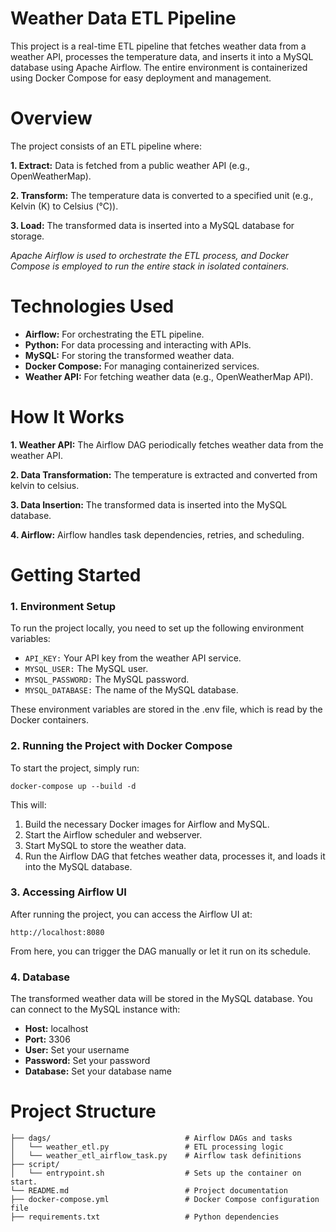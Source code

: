 # **Weather Data ETL Pipeline**
This project is a real-time ETL pipeline that fetches weather data from a weather API, processes the temperature data, and inserts it into a MySQL database using Apache Airflow. The entire environment is containerized using Docker Compose for easy deployment and management.

# Overview
The project consists of an ETL pipeline where:

**1. Extract:** Data is fetched from a public weather API (e.g., OpenWeatherMap).

**2. Transform:** The temperature data is converted to a specified unit (e.g., Kelvin (K) to Celsius (°C)).

**3. Load:** The transformed data is inserted into a MySQL database for storage.

*Apache Airflow is used to orchestrate the ETL process, and Docker Compose is employed to run the entire stack in isolated containers.*

# Technologies Used
- **Airflow:** For orchestrating the ETL pipeline.
- **Python:** For data processing and interacting with APIs.
- **MySQL:** For storing the transformed weather data.
- **Docker Compose:** For managing containerized services.
- **Weather API:** For fetching weather data (e.g., OpenWeatherMap API).

# **How It Works**
**1. Weather API:** The Airflow DAG periodically fetches weather data from the weather API.

**2. Data Transformation:** The temperature is extracted and converted from kelvin to celsius.

**3. Data Insertion:** The transformed data is inserted into the MySQL database.

**4. Airflow:** Airflow handles task dependencies, retries, and scheduling.

# Getting Started
### **1. Environment Setup**
To run the project locally, you need to set up the following environment variables:

- `API_KEY:` Your API key from the weather API service.
- `MYSQL_USER:` The MySQL user.
- `MYSQL_PASSWORD:` The MySQL password.
- `MYSQL_DATABASE:` The name of the MySQL database.

These environment variables are stored in the .env file, which is read by the Docker containers.

### **2. Running the Project with Docker Compose**
To start the project, simply run:
```
docker-compose up --build -d
```
This will:
1. Build the necessary Docker images for Airflow and MySQL.
2. Start the Airflow scheduler and webserver.
3. Start MySQL to store the weather data.
4. Run the Airflow DAG that fetches weather data, processes it, and loads it into the MySQL database.

### **3. Accessing Airflow UI**
After running the project, you can access the Airflow UI at:
```
http://localhost:8080
```
From here, you can trigger the DAG manually or let it run on its schedule.

### **4. Database**
The transformed weather data will be stored in the MySQL database. You can connect to the MySQL instance with:

- **Host:** localhost
- **Port:** 3306
- **User:** Set your username
- **Password:** Set your password
- **Database:** Set your database name

# Project Structure
```
├── dags/                              # Airflow DAGs and tasks
│   └── weather_etl.py                 # ETL processing logic
│   └── weather_etl_airflow_task.py    # Airflow task definitions
├── script/                            
│   └── entrypoint.sh                  # Sets up the container on start.
└── README.md                          # Project documentation
├── docker-compose.yml                 # Docker Compose configuration file
├── requirements.txt                   # Python dependencies
```